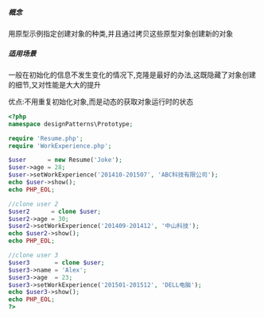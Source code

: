 ##### 概念

用原型示例指定创建对象的种类,并且通过拷贝这些原型对象创建新的对象

##### 适用场景

一般在初始化的信息不发生变化的情况下,克隆是最好的办法,这既隐藏了对象创建的细节,又对性能是大大的提升

优点:不用重复初始化对象,而是动态的获取对象运行时的状态

```php
<?php
namespace designPatterns\Prototype;

require 'Resume.php';
require 'WorkExperience.php';

$user      = new Resume('Joke');
$user->age = 28;
$user->setWorkExperience('201410-201507', 'ABC科技有限公司');
echo $user->show();
echo PHP_EOL;

//clone user 2
$user2      = clone $user;
$user2->age = 30;
$user2->setWorkExperience('201409-201412', '中山科技');
echo $user2->show();
echo PHP_EOL;

//clone user 3
$user3       = clone $user;
$user3->name = 'Alex';
$user3->age  = 23;
$user3->setWorkExperience('201501-201512', 'DELL电脑');
echo $user3->show();
echo PHP_EOL;
?>
```